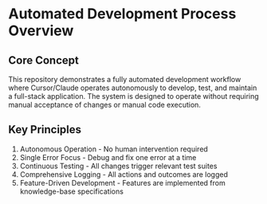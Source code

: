 # Automated Development Process Overview

## Core Concept
This repository demonstrates a fully automated development workflow where Cursor/Claude operates autonomously to develop, test, and maintain a full-stack application. The system is designed to operate without requiring manual acceptance of changes or manual code execution.

## Key Principles
1. Autonomous Operation - No human intervention required
2. Single Error Focus - Debug and fix one error at a time
3. Continuous Testing - All changes trigger relevant test suites
4. Comprehensive Logging - All actions and outcomes are logged
5. Feature-Driven Development - Features are implemented from knowledge-base specifications 